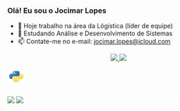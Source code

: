 ### Olá! Eu sou o Jocimar Lopes

- 🔭 Hoje trabalho na área da Lógistica (líder de equipe)
- 🌱 Estudando Análise e Desenvolvimento de Sistemas
- 📫 Contate-me no e-mail: jocimar.lopes@icloud.com

<div align="center">
  <a href="https://github.com/jocimarlopess">
  <img height="180em" src="https://github-readme-stats.vercel.app/api?username=jocimarlopess&show_icons=true&theme=dark&include_all_commits=true&count_private=true"/>
  <img height="180em" src="https://github-readme-stats.vercel.app/api/top-langs/?username=jocimarlopess&layout=compact&langs_count=7&theme=dark"/>
</div>

<div style="display: inline_block"><br>
  <img align="center" alt="jocimarlopess-Python" height="30" width="40" src="https://raw.githubusercontent.com/devicons/devicon/master/icons/python/python-original.svg">
</div>

 ##
 
<div> 
  <a href="https://https://www.instagram.com/jocimar_lopess" target="_blank"><img src="https://img.shields.io/badge/-Instagram-%23E4405F?style=for-the-badge&logo=instagram&logoColor=white" target="_blank"></a>
  <a href="https://https://https://www.linkedin.com/in/jocimar-lopes-7a84a9220/#experience" target="_blank"><img src="https://img.shields.io/badge/-LinkedIn-%230077B5?style=for-the-badge&logo=linkedin&logoColor=white" target="_blank"></a> 
 
